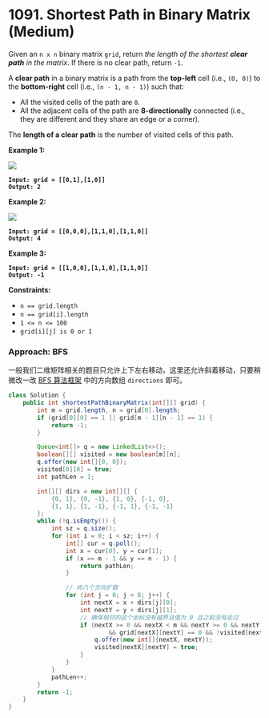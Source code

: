 # 1091. Shortest Path in Binary Matrix (Medium)

Given an `n x n` binary matrix `grid`, return _the length of the shortest **clear path** in the matrix_. If there is no clear path, return `-1`.

A **clear path** in a binary matrix is a path from the **top-left** cell (i.e., `(0, 0)`) to the **bottom-right** cell (i.e., `(n - 1, n - 1)`) such that:

* All the visited cells of the path are `0`.
* All the adjacent cells of the path are **8-directionally** connected (i.e., they are different and they share an edge or a corner).

The **length of a clear path** is the number of visited cells of this path.

**Example 1:**

![](https://assets.leetcode.com/uploads/2021/02/18/example1\_1.png)

<pre><code><strong>Input: grid = [[0,1],[1,0]]
</strong><strong>Output: 2
</strong></code></pre>

**Example 2:**

![](https://assets.leetcode.com/uploads/2021/02/18/example2\_1.png)

<pre><code><strong>Input: grid = [[0,0,0],[1,1,0],[1,1,0]]
</strong><strong>Output: 4
</strong></code></pre>

**Example 3:**

<pre><code><strong>Input: grid = [[1,0,0],[1,1,0],[1,1,0]]
</strong><strong>Output: -1
</strong></code></pre>

**Constraints:**

* `n == grid.length`
* `n == grid[i].length`
* `1 <= n <= 100`
* `grid[i][j] is 0 or 1`



### Approach: BFS

一般我们二维矩阵相关的题目只允许上下左右移动，这里还允许斜着移动，只要稍微改一改 [BFS 算法框架](https://labuladong.github.io/article/fname.html?fname=BFS%E6%A1%86%E6%9E%B6) 中的方向数组 `directions` 即可。

```java
class Solution {
    public int shortestPathBinaryMatrix(int[][] grid) {
        int m = grid.length, n = grid[0].length;
        if (grid[0][0] == 1 || grid[m - 1][n - 1] == 1) {
            return -1;
        }

        Queue<int[]> q = new LinkedList<>();
        boolean[][] visited = new boolean[m][n];
        q.offer(new int[]{0, 0});
        visited[0][0] = true;
        int pathLen = 1;

        int[][] dirs = new int[][] {
            {0, 1}, {0, -1}, {1, 0}, {-1, 0},
            {1, 1}, {1, -1}, {-1, 1}, {-1, -1}
        };
        while (!q.isEmpty()) {
            int sz = q.size();
            for (int i = 0; i < sz; i++) {
                int[] cur = q.poll();
                int x = cur[0], y = cur[1];
                if (x == m - 1 && y == n - 1) {
                    return pathLen;
                }

                // 向八个方向扩散
                for (int j = 0; j < 8; j++) {
                    int nextX = x + dirs[j][0];
                    int nextY = y + dirs[j][1];
                    // 确保相邻的这个坐标没有越界且值为 0 且之前没有走过
                    if (nextX >= 0 && nextX < m && nextY >= 0 && nextY < n
                            && grid[nextX][nextY] == 0 && !visited[nextX][nextY]) {
                        q.offer(new int[]{nextX, nextY});
                        visited[nextX][nextY] = true;
                    }
                }
            }
            pathLen++;
        }
        return -1;
    }
}
```
